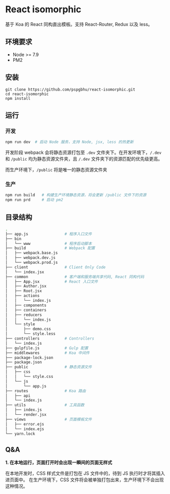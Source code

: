 # React isomorphic

基于 Koa 的 React 同构直出模板。支持 React-Router, Redux 以及 less。

## 环境要求

- Node >= 7.9
- PM2

## 安装

```
git clone https://github.com/pspgbhu/react-isomorphic.git
cd react-isomorphic
npm install
```

## 运行

### 开发

```bash
npm run dev  # 启动 Node 服务，支持 Node, jsx, less 的热更新
```

开发阶段 webpack 会将静态资源打包至 `.dev` 文件夹下。在开发环境下，`/.dev` 和 `/public` 均为静态资源文件夹，且 `/.dev` 文件夹下的资源匹配的优先级更高。

而生产环境下，`/public` 将是唯一的静态资源文件夹

### 生产

```bash
npm run build   # 构建生产环境静态资源，将会更新 /public 文件下的资源
npm run prd     # 启动 pm2
```


## 目录结构

```bash
.
├── app.js                # 程序入口文件
├── bin
│   └── www               # 程序启动脚本
├── build                 # Webpack 配置
│   ├── webpack.base.js
│   ├── webpack.dev.js
│   └── webpack.prod.js
├── client                # Client Only Code
│   └── index.jsx
├── common                # 客户端和服务端共享代码, React 同构代码
│   ├── App.jsx           # React 入口文件
│   ├── Author.jsx
│   ├── Root.jsx
│   ├── actions
│   │   └── index.js
│   ├── components
│   ├── containers
│   ├── reducers
│   │   └── index.js
│   └── style
│       ├── demo.css
│       └── style.less
├── controllers           # Controllers
│   └── index.js
├── gulpfile.js           # Gulp 配置
├── middlewares           # Koa 中间件
├── package-lock.json
├── package.json
├── public                # 静态资源文件
│   ├── css
│   │   └── style.css
│   └── js
│       └── app.js
├── routes                # Koa 路由
│   ├── api
│   └── index.js
├── utils                 # 工具函数
│   ├── index.js
│   └── render.jsx
├── views                 # 页面模板文件
│   ├── error.ejs
│   └── index.ejs
└── yarn.lock

```

## Q&A

**1. 在本地运行，页面打开时会出现一瞬间的页面无样式**

在本地开发时，CSS 样式文件是打包在 JS 文件中的，待到 JS 执行时才将其插入进页面中。 在生产环境下，CSS 文件将会被单独打包出来，生产环境下不会出现这种情况。
